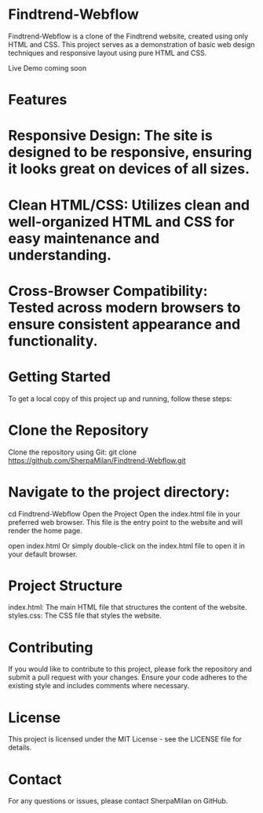 # Findtrend-Webflow

Findtrend-Webflow is a clone of the Findtrend website, created using only HTML and CSS. This project serves as a demonstration of basic web design techniques and responsive layout using pure HTML and CSS.

Live Demo
coming soon

# Features
# Responsive Design: The site is designed to be responsive, ensuring it looks great on devices of all sizes.
# Clean HTML/CSS: Utilizes clean and well-organized HTML and CSS for easy maintenance and understanding.
# Cross-Browser Compatibility: Tested across modern browsers to ensure consistent appearance and functionality.

# Getting Started
To get a local copy of this project up and running, follow these steps:

# Clone the Repository
Clone the repository using Git: git clone https://github.com/SherpaMilan/Findtrend-Webflow.git

# Navigate to the project directory:
cd Findtrend-Webflow
Open the Project
Open the index.html file in your preferred web browser. This file is the entry point to the website and will render the home page.

open index.html
Or simply double-click on the index.html file to open it in your default browser.

# Project Structure
index.html: The main HTML file that structures the content of the website.
styles.css: The CSS file that styles the website.
# Contributing
If you would like to contribute to this project, please fork the repository and submit a pull request with your changes. Ensure your code adheres to the existing style and includes comments where necessary.

# License
This project is licensed under the MIT License - see the LICENSE file for details.

# Contact
For any questions or issues, please contact SherpaMilan on GitHub.

